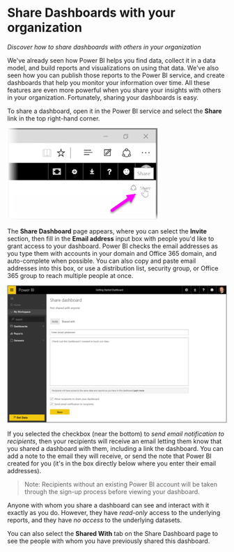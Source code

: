 <properties
   pageTitle="Share Dashboards with your organization"
   description="Let others see your amazing dashboards with ease"
   services="powerbi"
   documentationCenter=""
   authors="davidiseminger"
   manager="mblythe"
   editor=""
   tags=""
   qualityFocus="no"
   qualityDate=""
   featuredVideoId="KVYu6iyhTMs"
   featuredVideoThumb=""
   courseDuration="7m"/>

<tags
   ms.service="powerbi"
   ms.devlang="NA"
   ms.topic="article"
   ms.tgt_pltfrm="NA"
   ms.workload="powerbi"
   ms.date="03/28/2016"
   ms.author="davidi"/>

# Share Dashboards with your organization

*Discover how to share dashboards with others in your organization*

We've already seen how Power BI helps you find data, collect it in a data model, and build reports and visualizations on using that data. We've also seen how you can publish those reports to the Power BI service, and create dashboards that help you monitor your information over time. All these features are even more powerful when you share your insights with others in your organization. Fortunately, sharing your dashboards is easy.

To share a dashboard, open it in the Power BI service and select the **Share** link in the top right-hand corner.

![](media/powerbi-learning-4-4-share-dashboards/4-4_1.png)

The **Share Dashboard** page appears, where you can select the **Invite** section, then fill in the **Email address** input box with people you'd like to grant access to your dashboard. Power BI checks the email addresses as you type them with accounts in your domain and Office 365 domain, and auto-complete when possible. You can also copy and paste email addresses into this box, or use a distribution list, security group, or Office 365 group to reach multiple people at once.

![](media/powerbi-learning-4-4-share-dashboards/4-4_2.png)

If you selected the checkbox (near the bottom) to *send email notification to recipients*, then your recipients will receive an email letting them know that you shared a dashboard with them, including a link the dashboard. You can add a note to the email they will receive, or send the note that Power BI created for you (it's in the box directly below where you enter their email addresses).

> Note: Recipients without an existing Power BI account will be taken through the sign-up process before viewing your dashboard.

Anyone with whom you share a dashboard can see and interact with it exactly as you do. However, they have *read-only* access to the underlying reports, and they have *no access* to the underlying datasets.

You can also select the **Shared With** tab on the Share Dashboard page to see the people with whom you have previously shared this dashboard.
